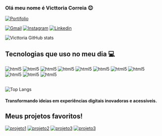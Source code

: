 ### Olá meu nome é Victtoria Correia 😊

[![Portifolio](https://img.shields.io/website-vic-down-purple-pink/https/portvic.vercel.app.svg)](https://portvic.vercel.app/)

[![Gmail](https://img.shields.io/badge/Gmail-D14836?style=for-the-badge&logo=gmail&logoColor=white)]()
[![Instagram](https://img.shields.io/badge/Instagram-E4405F?style=for-the-badge&logo=instagram&logoColor=white)](https://www.instagram.com/victtoria_correia?igsh=MWhxZWN6Z2U3MHVvNg%3D%3D&utm_source=qr)
[![Linkedin](https://img.shields.io/badge/LinkedIn-0077B5?style=for-the-badge&logo=linkedin&logoColor=white)](https://www.linkedin.com/in/victtoria-correia-3268v/)

![Victtoria GitHub stats](https://github-readme-stats.vercel.app/api?username=Victtoriacorreia01&show_icons=true&theme=radical)

## Tecnologias que uso no meu dia 💻

<div>
    <img align="center" alt="html5" src="https://img.shields.io/badge/HTML5-E34F26?style=for-the-badge&logo=html5&logoColor=white"/>
    <img align="center" alt="html5" src="https://img.shields.io/badge/JavaScript-323330?style=for-the-badge&logo=javascript&logoColor=F7DF1E"/>
    <img align="center" alt="html5" src="https://img.shields.io/badge/Python-14354C?style=for-the-badge&logo=python&logoColor=white"/>
    <img align="center" alt="html5" src="https://img.shields.io/badge/React-20232A?style=for-the-badge&logo=react&logoColor=61DAFB"/>
    <img align="center" alt="html5" src="https://img.shields.io/badge/Tailwind_CSS-38B2AC?style=for-the-badge&logo=tailwind-css&logoColor=white"/>
    <img align="center" alt="html5" src="https://img.shields.io/badge/Wordpress-21759B?style=for-the-badge&logo=wordpress&logoColor=white"/>
    <img align="center" alt="html5" src="https://img.shields.io/badge/Vercel-000000?style=for-the-badge&logo=vercel&logoColor=white"/>
    <img align="center" alt="html5" src="https://img.shields.io/badge/GitHub-100000?style=for-the-badge&logo=github&logoColor=white"/>
     <img align="center" alt="html5" src="https://img.shields.io/badge/Bootstrap-563D7C?style=for-the-badge&logo=bootstrap&logoColor=white"/>
      <img align="center" alt="html5" src="https://img.shields.io/badge/Figma-F24E1E?style=for-the-badge&logo=figma&logoColor=white"/>
       <img align="center" alt="html5" src="https://img.shields.io/badge/Material--UI-0081CB?style=for-the-badge&logo=material-ui&logoColor=white"/>
</div>

<br>

![Top Langs](https://github-readme-stats.vercel.app/api/top-langs/?username=anuraghazra&layout=compact)

#### Transformando ideias em experiências digitais inovadoras e acessíveis.

## Meus projetos favoritos!

[![projeto1](https://img.shields.io/badge/Milk-000000?style=for-the-badge&logo=About.me&logoColor=red)](https://landing-page-dusky-chi-33.vercel.app/) 
[![projeto2](https://img.shields.io/badge/Carrinho-FF69B4?style=for-the-badge&logo=About.me&logoColor=black)](https://carrinho-react-theta.vercel.app/)
[![projeto3](https://img.shields.io/badge/REKTER-00?style=for-the-badge&logo=About.me&logoColor=black)](https://victtoriacorreia01.github.io/website-completo-rektr/)
[![projeto3](https://img.shields.io/badge/Login-1E90FF?style=for-the-badge&logo=About.me&logoColor=black)](https://victtoriacorreia01.github.io/formulario-login-avan/)
